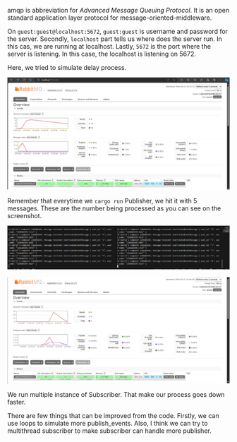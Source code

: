 amqp is abbreviation for _Advanced Message Queuing Protocol_. It is an open standard application layer protocol for message-oriented-middleware.

On `guest:guest@localhost:5672`, `guest:guest` is username and password for the server. Secondly, `localhost` part tells us where does the server run. In this cas, we are running at localhost. Lastly, `5672` is the port where the server is listening. In this case, the localhost is listening on 5672.

Here, we tried to simulate delay process.

![RabbitMQ Screenshot](RabbitMQDelaySimulation.png "RabbitMQ")

Remember that everytime we `cargo run` Publisher, we hit it with 5 messages. These are the number being processed as you can see on the screenshot.

![RabbitMQ Screenshot](RabbitGoesDownFasterSubscriber.png "RabbitMQ")

![RabbitMQ Screenshot](RabbitMQGoesDownFaster.png "RabbitMQ")

We run multiple instance of Subscriber. That make our process goes down faster.

There are few things that can be improved from the code. Firstly, we can use loops to simulate more
publish_events. Also, I think we can try to multithread subscriber to make subscriber can handle more publisher.
